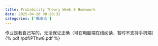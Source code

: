 ```yaml
---
title: Probability Theory Week 8 Homework
date: 2025-04-20 00:20:31
categories: ['概率论']
---
```

作业是我自己写的，无法保证正确（可在电脑端在线阅读，暂时不支持手机端）
{% pdf /pdf/PThw8.pdf %}